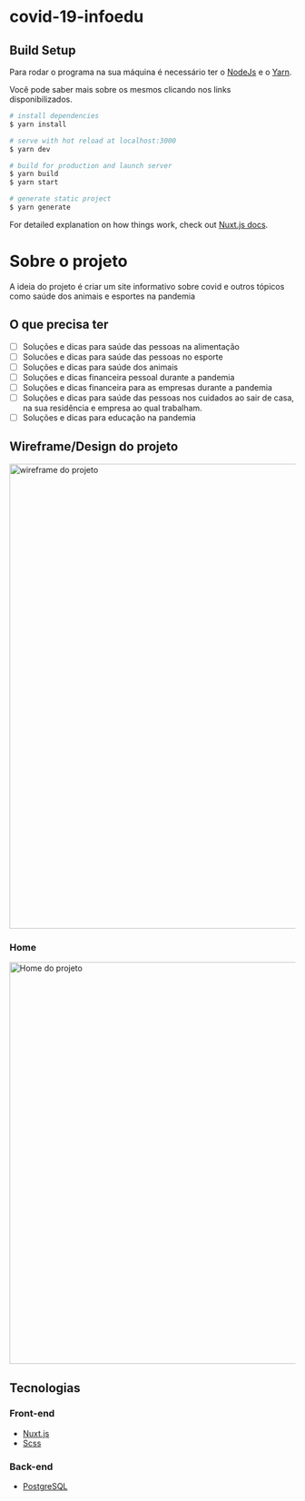 # covid-19-infoedu

## Build Setup

Para rodar o programa na sua máquina é necessário ter o [NodeJs](https://nodejs.org/en/)
e o [Yarn](https://classic.yarnpkg.com/en/docs/install/#mac-stable).

Você pode saber mais sobre os mesmos clicando nos links disponibilizados.

```bash
# install dependencies
$ yarn install

# serve with hot reload at localhost:3000
$ yarn dev

# build for production and launch server
$ yarn build
$ yarn start

# generate static project
$ yarn generate
```

For detailed explanation on how things work, check out [Nuxt.js docs](https://nuxtjs.org).

# Sobre o projeto

A ideia do projeto é criar um site informativo sobre covid e outros tópicos como saúde dos animais e esportes na pandemia

## O que precisa ter
- [ ] Soluções e dicas para saúde das pessoas na alimentação
- [ ] Solucões e dicas para saúde das pessoas no esporte 
- [ ] Soluções e dicas para saúde dos animais 
- [ ] Soluções e dicas financeira pessoal durante a pandemia 
- [ ] Soluções e dicas financeira para as empresas durante a pandemia
- [ ] Soluções e dicas para saúde das pessoas nos cuidados ao sair de casa, na sua residência e empresa ao qual trabalham. 
- [ ] Soluções e dicas para educação na pandemia

## Wireframe/Design do projeto
<img width="819" alt="wireframe do projeto" src="https://user-images.githubusercontent.com/47605309/122134340-c2ee5880-ce14-11eb-94c8-9481e0c440bc.png">

### Home
<img width="708" alt="Home do projeto" src="https://user-images.githubusercontent.com/47605309/122134591-4d36bc80-ce15-11eb-95a4-637ba9f182c2.png">

## Tecnologias
### Front-end
- [Nuxt.js](https://nuxtjs.org)
- [Scss](https://sass-lang.com/)

### Back-end
- [PostgreSQL](https://www.postgresql.org/)


